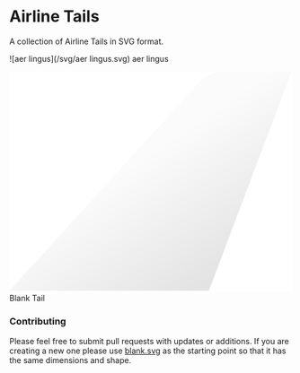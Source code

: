 # Airline Tails

A collection of Airline Tails in SVG format. 

![aer lingus](/svg/aer lingus.svg) aer lingus



![Blank Tail](/svg/blank.svg) Blank Tail

### Contributing

Please feel free to submit pull requests with updates or additions. If you are creating a new one please use [blank.svg](svg/blank.svg) as the starting point so that it has the same dimensions and shape.